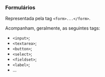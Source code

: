 ### Formulários

Representada pela tag `<form>...</form>`.

Acompanham, geralmente, as seguintes tags:

- `<input>`;
- `<textarea>`;
- `<button>`;
- `<select>`;
- `<fieldset>`;
- `<label>`;
- ...
